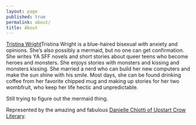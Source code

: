 ```yaml
---
layout: page
published: true
permalink: about/
title: About
---
```


[Tristina Wright]({{site.baseurl}}/media/tristina-wright.jpg)Tristina Wright is a blue-haired bisexual with anxiety and opinions. She’s also possibly a mermaid, but no one can get confirmation. She writes YA SFF novels and short stories about queer teens who become heroes and monsters. She enjoys stories with monsters and kissing and monsters kissing. She married a nerd who can build her new computers and make the sun shine with his smile. Most days, she can be found drinking coffee from her favorite chipped mug and making up stories for her two wombfruit, who keep her life hectic and unpredictable.

Still trying to figure out the mermaid thing.

Represented by the amazing and fabulous [Danielle Chiotti of Upstart Crow Literary](http://upstartcrowliterary.com/index.html).
